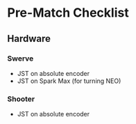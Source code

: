 # Pre-Match Checklist

## Hardware
### Swerve
* JST on absolute encoder
* JST on Spark Max (for turning NEO)

### Shooter
* JST on absolute encoder
